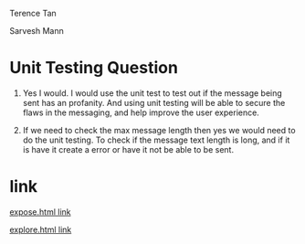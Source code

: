 
Terence Tan

Sarvesh Mann

# Unit Testing Question

1. Yes I would. I would use the unit test to test out if the message being sent has an profanity. And using unit testing will be able to secure the flaws in the messaging, and help improve the user experience.

2. If we need to check the max message length then yes we would need to do the unit testing. To check if the message text length is long, and if it is have it create a error or have it not be able to be sent.

# link

[expose.html link](https://terencetan1021.github.io/Lab5_Starter/expose.html)

[explore.html link](https://terencetan1021.github.io/Lab5_Starter/explore.html)
